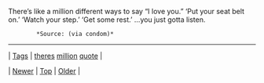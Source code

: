 <!--
title: There&rsquo;s like a million different ways to say &ldquo;I love you.&rdquo; &lsquo;Put your seat belt on.&rsquo; &lsquo;Watch your step.&rsquo; &lsquo;Get some rest.&rsquo; &hellip;you just gotta listen.
date: 2020-06-28T15:27:00.328Z
tags: theres, million, quote
-->




There’s like a million different ways to say “I love you.” &lsquo;Put your seat belt on.&rsquo; ‘Watch your step.’ ‘Get some rest.’ …you just gotta listen.

            *Source: (via condom)*

<!--BOTTOM-POST-NAVIGATION-->
---

| [Tags](tags.md) | [theres](tag-theres.md) [million](tag-million.md) [quote](tag-quote.md) |

| [Newer](88861003599.md) | [Top](index.md) | [Older](88879557594.md) |